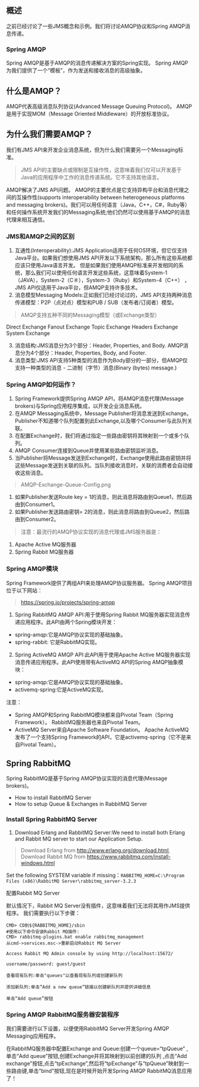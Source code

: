 ## 概述

之前已经讨论了一些JMS概念和示例。我们将讨论AMQP协议和Spring AMQP消息传递。

### Spring AMQP

Spring AMQP是基于AMQP的消息传递解决方案的Spring实现。 Spring AMQP为我们提供了一个“模板”，作为发送和接收消息的高级抽象。

## 什么是AMQP？

AMQP代表高级消息队列协议(Advanced Message Queuing Protocol)。 AMQP是用于实现MOM（Message Oriented Middleware）的开放标准协议。

## 为什么我们需要AMQP？

我们有JMS API来开发企业消息系统，但为什么我们需要另一个Messaging标准。

>JMS API的主要缺点或限制是互操作性，这意味着我们仅可以开发基于Java的应用程序中工作的消息传递系统。它不支持其他语言。

AMQP解决了JMS API问题。 AMQP的主要优点是它支持异构平台和消息代理之间的互操作性(supports interoperability between heterogeneous platforms and messaging brokers)。我们可以用任何语言（Java，C++，C#，Ruby等）和任何操作系统开发我们的Messaging系统;他们仍然可以使用基于AMQP的消息代理来相互通信。

### JMS和AMQP之间的区别

1. 互通性(Interoperability):JMS Application适用于任何OS环境，但它仅支持Java平台。如果我们想使用JMS API开发以下系统架构，那么所有这些系统都应该只使用Java语言开发。
但是如果我们使用AMQP标准来开发相同的系统，那么我们可以使用任何语言开发这些系统，这意味着System-1（JAVA），System-2（C＃），System-3（Ruby）和System-4（C++）
，JMS API仅适用于Java平台，但AMQP支持许多技术。
2. 消息模型Messaging Models:正如我们已经讨论过的，JMS API支持两种消息传递模型：P2P（点对点）模型和PUB / SUB（发布者/订阅者）模型。

>AMQP支持五种不同的Messaging模型（或Exchange类型）

Direct Exchange
Fanout Exchange
Topic Exchange
Headers Exchange
System Exchange

3. 消息结构:JMS消息分为3个部分：Header, Properties, and Body.
AMQP消息分为4个部分：Header, Properties, Body, and Footer.
4. 消息类型:JMS API支持5种类型的消息作为Body部分的一部分，但AMQP仅支持一种类型的消息 - 二进制（字节）消息(Binary (bytes) message.)

### Spring AMQP如何运作？

1. Spring Framework提供Spring AMQP API，将AMQP消息代理(Message brokers)与Spring应用程序集成，以开发企业消息系统。
2. 在AMQP Messaging系统中，Message Publisher将消息发送到Exchange。 Publisher不知道哪个队列配置到此Exchange,以及哪个Consumer与此队列关联。
3. 在配置Exchange时，我们将通过指定一些路由密钥将其映射到一个或多个队列。
4. AMQP Consumer连接到Queue并使用某些路由密钥监听消息。
5. 当Publisher将Message发送到Exchange时，Exchange使用此路由密钥并将这些Message发送到关联的队列。当队列接收消息时，关联的消费者会自动接收这些消息。

>AMQP-Exchange-Queue-Config.png

1. 如果Publisher发送Route key = 1的消息，则此消息将路由到Queue1，然后路由到Consumer1。
2. 如果Publisher发送路由密钥= 2的消息，则此消息将路由到Queue2，然后路由到Consumer2。

>注意：最流行的AMQP协议实现的消息代理或JMS服务器是：

1. Apache Active MQ服务器
2. Spring Rabbit MQ服务器

### Spring AMQP模块

Spring Framework提供了两组API来处理AMQP协议服务器。 Spring AMQP项目位于以下网站：

>https://spring.io/projects/spring-amqp

1. Spring RabbitMQ AMQP API:用于使用Spring Rabbit MQ服务器实现消息传递应用程序。此API由两个Spring模块开发：

* spring-amqp:它是AMQP协议实现的基础抽象。
* spring-rabbit: 它是RabbitMQ实现。

2. Spring ActiveMQ AMQP API:此API用于使用Apache Active MQ服务器实现消息传递应用程序。此API使用带有ActiveMQ API的Spring AMQP抽象模块：

* spring-amqp:它是AMQP协议实现的基础抽象。
* activemq-spring:它是ActiveMQ实现。

注意：

* Spring AMQP和Spring RabbitMQ模块都来自Pivotal Team（Spring Framework）。 RabbitMQ服务器也来自Pivotal Team。
* ActiveMQ Server来自Apache Software Foundation。 Apache ActiveMQ发布了一个支持Spring Framework的API，它是activemq-spring（它不是来自Pivotal Team）。

## Spring RabbitMQ

Spring RabbitMQ是基于Spring AMQP协议实现的消息代理(Message brokers)。

* How to install RabbitMQ Server
* How to setup Queue & Exchanges in RabbitMQ Server

### Install Spring RabbitMQ Server

1. Download Erlang and RabbitMQ Server:We need to install both Erlang and Rabbit MQ server to start our Application Setup.

>Download Erlang from http://www.erlang.org/download.html, Download Rabbit MQ from https://www.rabbitmq.com/install-windows.html

Set the following SYSTEM variable if missing：`RABBITMQ_HOME=C:\Program Files (x86)\RabbitMQ Server\rabbitmq_server-3.2.3`

配置Rabbit MQ Server

默认情况下，Rabbit MQ Server没有插件，这意味着我们无法将其用作JMS提供程序。 我们需要执行以下步骤：

```shell
CMD> CD到${RABBITMQ_HOME}/sbin
#使用以下命令安装Rabbit MQ插件:
CMD> rabbitmq-plugins.bat enable rabbitmq_management
从cmd->services.msc->重新启动Rabbit MQ Server
```

	Access Rabbit MQ Admin console by using http://localhost:15672/

	username/password: guest/guest

	查看现有队列:单击"queues"以查看现有队列或创建新队列

	添加新队列:单击“Add a new queue”链接以创建新队列并提供详细信息

	单击“Add queue”按钮

### Spring AMQP RabbitMQ服务器安装程序

我们需要进行以下设置，以便使用RabbitMQ Server开发Spring AMQP Messaging应用程序。

在RabbitMQ服务器中配置Exchange and Queue:创建一个queue=“tpQueue”
,单击“Add queue”按钮,创建Exchange并将其映射到以前创建的队列
,点击“Add exchange”按钮,点击“tpExchange”,然后将“tpExchange”与“tpQueue”映射到一些路由键,单击“bind”按钮,现在是时候开始开发Spring AMQP RabbitMQ消息应用了！